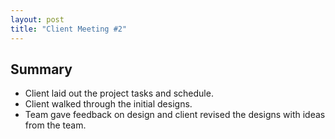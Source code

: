 ```yaml
---
layout: post
title: "Client Meeting #2"
---
```


## Summary 
- Client laid out the project tasks and schedule.
- Client walked through the initial designs.
- Team gave feedback on design and client revised the designs with ideas from the team.

